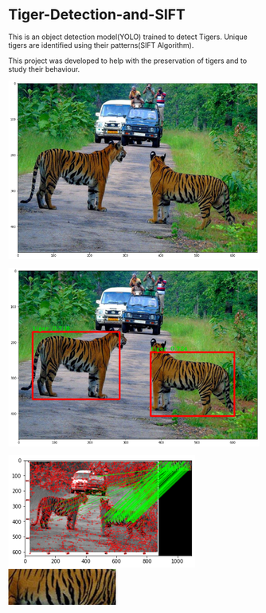 # Tiger-Detection-and-SIFT

This is an object detection model(YOLO) trained to detect Tigers.
Unique tigers are identified using their patterns(SIFT Algorithm).

This project was developed to help with the preservation of tigers and to study their behaviour.

![Tiger](Images/Tiger.png)

![Tiger](Images/TigerDetected.png)

![Tiger SIFT](Images/SIFT.png)  ![Tiger Detection](Images/TigerPAT.png)

